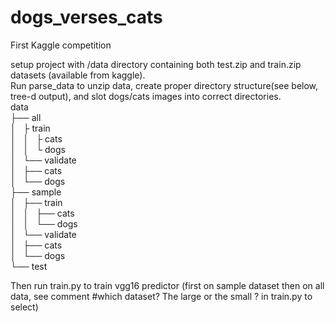 # dogs_verses_cats
First Kaggle competition

setup project with /data directory containing both test.zip and train.zip datasets (available from kaggle).  
Run parse_data to unzip data, create proper directory structure(see below, tree-d output), and slot dogs/cats images into correct directories.
<BR>
data<BR>
     ├── all<BR>
    │   ├ train<BR>
    │   │   ├ cats<BR>
    │   │   └ dogs<BR>
    │   └── validate<BR>
    │       ├── cats<BR>
    │       └── dogs<BR>
    ├── sample<BR>
    │   ├── train<BR>
    │   │   ├── cats<BR>
    │   │   └── dogs<BR>
    │   └── validate<BR>
    │       ├── cats<BR>
    │       └── dogs<BR>
    └── test<BR>


Then run train.py to train vgg16 predictor (first on sample dataset then on all data, see comment #which dataset? The large or the small
? in train.py to select)
